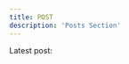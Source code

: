 ```yaml
---
title: POST
description: 'Posts Section'
---
```


<!-- posts are in chronological order, the newest post will be on the top -->

Latest post:
